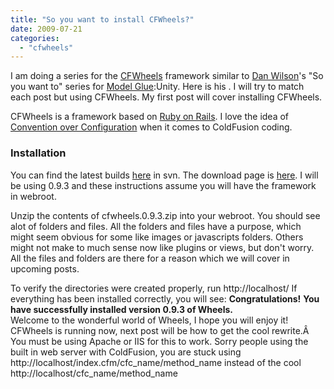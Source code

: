 ```yaml
---
title: "So you want to install CFWheels?"
date: 2009-07-21
categories: 
  - "cfwheels"
---
```


I am doing a series for the [CFWheels](http://cfwheels.org) framework similar to [Dan Wilson](http://www.nodans.com)'s "So you want to" series for [Model Glue](http://www.model-glue.com/ ):Unity. Here is his . I will try to match each post but using CFWheels. My first post will cover installing CFWheels.  
  
CFWheels is a framework based on [Ruby on Rails](http://www.rubyonrails.org). I love the idea of [Convention over Configuration](http://en.wikipedia.org/wiki/Convention_over_configuration) when it comes to ColdFusion coding.

### Installation

  
You can find the latest builds [here](http://cfwheels.googlecode.com/svn/trunk/) in svn. The download page is [here](http://cfwheels.org/download). I will be using 0.9.3 and these instructions assume you will have the framework in webroot.  
  
Unzip the contents of cfwheels.0.9.3.zip into your webroot. You should see alot of folders and files. All the folders and files have a purpose, which might seem obvious for some like images or javascripts folders. Others might not make to much sense now like plugins or views, but don't worry. All the files and folders are there for a reason which we will cover in upcoming posts.  
  
To verify the directories were created properly, run http://localhost/ If everything has been installed correctly, you will see: **Congratulations!** **You have successfully installed version 0.9.3 of Wheels.**  
Welcome to the wonderful world of Wheels, I hope you will enjoy it! CFWheels is running now, next post will be how to get the cool rewrite.Â  You must be using Apache or IIS for this to work. Sorry people using the built in web server with ColdFusion, you are stuck using http://localhost/index.cfm/cfc\_name/method\_name instead of the cool http://localhost/cfc\_name/method\_name
